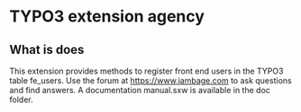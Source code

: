 # TYPO3 extension agency

## What is does

This extension provides methods to register front end users in the TYPO3 table fe_users.
Use the forum at https://www.jambage.com to ask questions and find answers.
A documentation manual.sxw is available in the doc folder.




